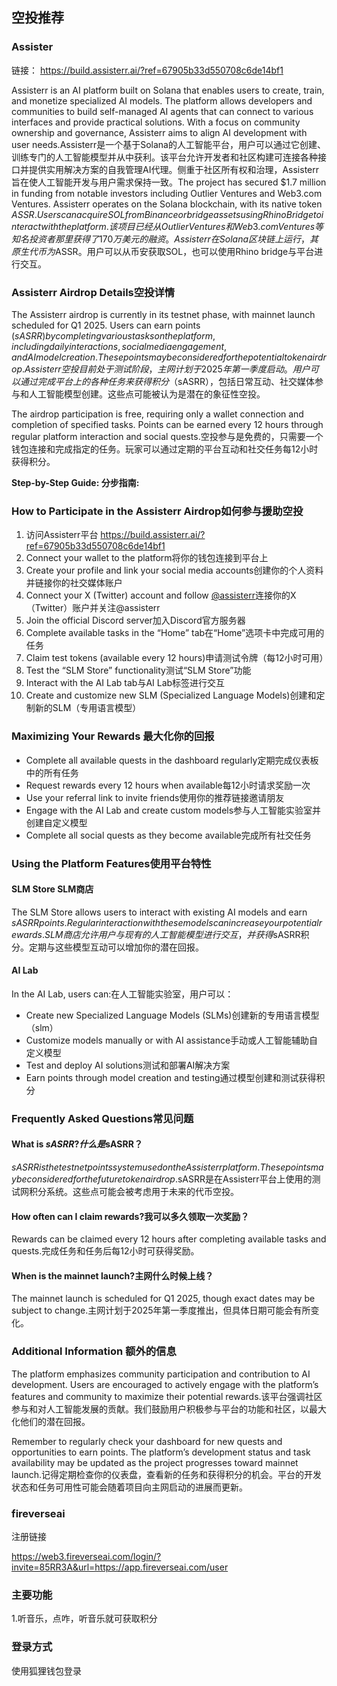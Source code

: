 ## 空投推荐







### Assister

链接： https://build.assisterr.ai/?ref=67905b33d550708c6de14bf1





Assisterr is an AI platform built on Solana that enables users to create, train, and monetize specialized AI models. The platform allows developers and communities to build self-managed AI agents that can connect to various interfaces and provide practical solutions. With a focus on community ownership and governance, Assisterr aims to align AI development with user needs.Assisterr是一个基于Solana的人工智能平台，用户可以通过它创建、训练专门的人工智能模型并从中获利。该平台允许开发者和社区构建可连接各种接口并提供实用解决方案的自我管理AI代理。侧重于社区所有权和治理，Assisterr旨在使人工智能开发与用户需求保持一致。The project has secured $1.7 million in funding from notable investors including Outlier Ventures and Web3.com Ventures. Assisterr operates on the Solana blockchain, with its native token $ASSR. Users can acquire SOL from Binance or bridge assets using Rhino Bridge to interact with the platform.该项目已经从Outlier Ventures和Web3.com Ventures等知名投资者那里获得了170万美元的融资。Assisterr在Solana区块链上运行，其原生代币为$ASSR。用户可以从币安获取SOL，也可以使用Rhino bridge与平台进行交互。

### **Assisterr Airdrop Details空投详情**

The Assisterr airdrop is currently in its testnet phase, with mainnet launch scheduled for Q1 2025. Users can earn points ($sASRR) by completing various tasks on the platform, including daily interactions, social media engagement, and AI model creation. These points may be considered for the potential token airdrop.Assisterr空投目前处于测试阶段，主网计划于2025年第一季度启动。用户可以通过完成平台上的各种任务来获得积分（$sASRR），包括日常互动、社交媒体参与和人工智能模型创建。这些点可能被认为是潜在的象征性空投。

The airdrop participation is free, requiring only a wallet connection and completion of specified tasks. Points can be earned every 12 hours through regular platform interaction and social quests.空投参与是免费的，只需要一个钱包连接和完成指定的任务。玩家可以通过定期的平台互动和社交任务每12小时获得积分。

**Step-by-Step Guide: 分步指南:**

### **How to Participate in the Assisterr Airdrop如何参与援助空投**

1. 访问Assisterr平台 https://build.assisterr.ai/?ref=67905b33d550708c6de14bf1
2. Connect your wallet to the platform将你的钱包连接到平台上
3. Create your profile and link your social media accounts创建你的个人资料并链接你的社交媒体账户
4. Connect your X (Twitter) account and follow [@assisterr](https://airdrops.io/visit/1ux2/)连接你的X （Twitter）账户并关注@assisterr
5. Join the official Discord server加入Discord官方服务器
6. Complete available tasks in the “Home” tab在“Home”选项卡中完成可用的任务
7. Claim test tokens (available every 12 hours)申请测试令牌（每12小时可用）
8. Test the “SLM Store” functionality测试“SLM Store”功能
9. Interact with the AI Lab tab与AI Lab标签进行交互
10. Create and customize new SLM (Specialized Language Models)创建和定制新的SLM（专用语言模型）

### **Maximizing Your Rewards 最大化你的回报**

- Complete all available quests in the dashboard regularly定期完成仪表板中的所有任务
- Request rewards every 12 hours when available每12小时请求奖励一次
- Use your referral link to invite friends使用你的推荐链接邀请朋友
- Engage with the AI Lab and create custom models参与人工智能实验室并创建自定义模型
- Complete all social quests as they become available完成所有社交任务

### **Using the Platform Features使用平台特性**

#### **SLM Store SLM商店**

The SLM Store allows users to interact with existing AI models and earn $sASRR points. Regular interaction with these models can increase your potential rewards.SLM商店允许用户与现有的人工智能模型进行交互，并获得$sASRR积分。定期与这些模型互动可以增加你的潜在回报。

#### **AI Lab**

In the AI Lab, users can:在人工智能实验室，用户可以：

- Create new Specialized Language Models (SLMs)创建新的专用语言模型（slm）
- Customize models manually or with AI assistance手动或人工智能辅助自定义模型
- Test and deploy AI solutions测试和部署AI解决方案
- Earn points through model creation and testing通过模型创建和测试获得积分

### **Frequently Asked Questions常见问题**

#### **What is $sASRR? 什么是$sASRR？**

$sASRR is the testnet points system used on the Assisterr platform. These points may be considered for the future token airdrop.$sASRR是在Assisterr平台上使用的测试网积分系统。这些点可能会被考虑用于未来的代币空投。

#### **How often can I claim rewards?我可以多久领取一次奖励？**

Rewards can be claimed every 12 hours after completing available tasks and quests.完成任务和任务后每12小时可获得奖励。

#### **When is the mainnet launch?主网什么时候上线？**

The mainnet launch is scheduled for Q1 2025, though exact dates may be subject to change.主网计划于2025年第一季度推出，但具体日期可能会有所变化。

### **Additional Information 额外的信息**

The platform emphasizes community participation and contribution to AI development. Users are encouraged to actively engage with the platform’s features and community to maximize their potential rewards.该平台强调社区参与和对人工智能发展的贡献。我们鼓励用户积极参与平台的功能和社区，以最大化他们的潜在回报。

Remember to regularly check your dashboard for new quests and opportunities to earn points. The platform’s development status and task availability may be updated as the project progresses toward mainnet launch.记得定期检查你的仪表盘，查看新的任务和获得积分的机会。平台的开发状态和任务可用性可能会随着项目向主网启动的进展而更新。







### fireverseai

注册链接

https://web3.fireverseai.com/login/?invite=85RR3A&url=https://app.fireverseai.com/user



### 主要功能

1.听音乐，点咋，听音乐就可获取积分

### 登录方式

使用狐狸钱包登录






